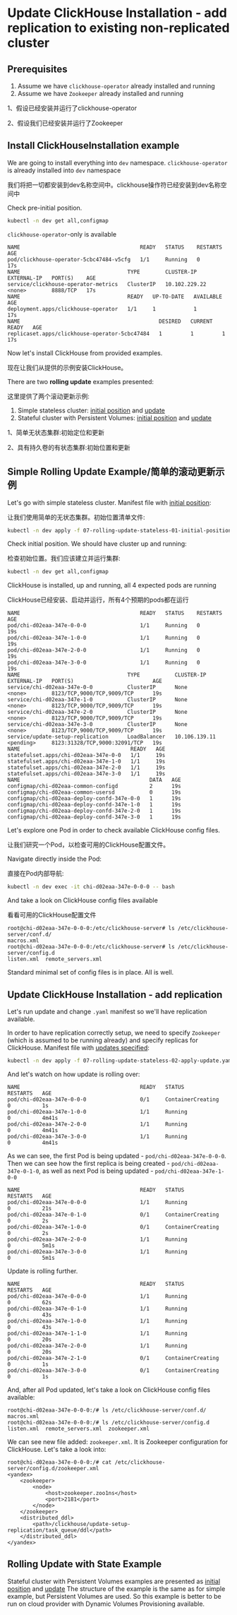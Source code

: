 # Update ClickHouse Installation - add replication to existing non-replicated cluster 

## Prerequisites
  1. Assume we have `clickhouse-operator` already installed and running
  1. Assume we have `Zookeeper` already installed and running

1、假设已经安装并运行了clickhouse-operator

2、假设我们已经安装并运行了Zookeeper

## Install ClickHouseInstallation example
We are going to install everything into `dev` namespace. `clickhouse-operator` is already installed into `dev` namespace

我们将把一切都安装到dev名称空间中。clickhouse操作符已经安装到dev名称空间中

Check pre-initial position.
```bash
kubectl -n dev get all,configmap
```
`clickhouse-operator`-only is available
```text
NAME                                      READY   STATUS    RESTARTS   AGE
pod/clickhouse-operator-5cbc47484-v5cfg   1/1     Running   0          17s
NAME                                  TYPE        CLUSTER-IP      EXTERNAL-IP   PORT(S)    AGE
service/clickhouse-operator-metrics   ClusterIP   10.102.229.22   <none>        8888/TCP   17s
NAME                                  READY   UP-TO-DATE   AVAILABLE   AGE
deployment.apps/clickhouse-operator   1/1     1            1           17s
NAME                                            DESIRED   CURRENT   READY   AGE
replicaset.apps/clickhouse-operator-5cbc47484   1         1         1       17s
```
Now let's install ClickHouse from provided examples. 

现在让我们从提供的示例安装ClickHouse。

There are two **rolling update** examples presented:

这里提供了两个滚动更新示例:

1. Simple stateless cluster: [initial position][stateless_initial_position] and [update][stateless_updated_position]
1. Stateful cluster with Persistent Volumes: [initial position][stateful_initial_position] and [update][stateful_updated_position] 



1、简单无状态集群:初始定位和更新

2、具有持久卷的有状态集群:初始位置和更新

## Simple Rolling Update Example/简单的滚动更新示例

Let's go with simple stateless cluster. Manifest file with [initial position][stateless_initial_position]:

让我们使用简单的无状态集群。初始位置清单文件:

```bash
kubectl -n dev apply -f 07-rolling-update-stateless-01-initial-position.yaml
```
Check initial position. We should have cluster up and running:

检查初始位置。我们应该建立并运行集群:

```bash
kubectl -n dev get all,configmap
```
ClickHouse is installed, up and running, all 4 expected pods are running

ClickHouse已经安装、启动并运行，所有4个预期的pods都在运行

```text
NAME                                      READY   STATUS    RESTARTS   AGE
pod/chi-d02eaa-347e-0-0-0                 1/1     Running   0          19s
pod/chi-d02eaa-347e-1-0-0                 1/1     Running   0          19s
pod/chi-d02eaa-347e-2-0-0                 1/1     Running   0          19s
pod/chi-d02eaa-347e-3-0-0                 1/1     Running   0          19s
NAME                                  TYPE           CLUSTER-IP      EXTERNAL-IP   PORT(S)                         AGE
service/chi-d02eaa-347e-0-0           ClusterIP      None            <none>        8123/TCP,9000/TCP,9009/TCP      19s
service/chi-d02eaa-347e-1-0           ClusterIP      None            <none>        8123/TCP,9000/TCP,9009/TCP      19s
service/chi-d02eaa-347e-2-0           ClusterIP      None            <none>        8123/TCP,9000/TCP,9009/TCP      19s
service/chi-d02eaa-347e-3-0           ClusterIP      None            <none>        8123/TCP,9000/TCP,9009/TCP      19s
service/update-setup-replication      LoadBalancer   10.106.139.11   <pending>     8123:31328/TCP,9000:32091/TCP   19s
NAME                                   READY   AGE
statefulset.apps/chi-d02eaa-347e-0-0   1/1     19s
statefulset.apps/chi-d02eaa-347e-1-0   1/1     19s
statefulset.apps/chi-d02eaa-347e-2-0   1/1     19s
statefulset.apps/chi-d02eaa-347e-3-0   1/1     19s
NAME                                         DATA   AGE
configmap/chi-d02eaa-common-configd          2      19s
configmap/chi-d02eaa-common-usersd           0      19s
configmap/chi-d02eaa-deploy-confd-347e-0-0   1      19s
configmap/chi-d02eaa-deploy-confd-347e-1-0   1      19s
configmap/chi-d02eaa-deploy-confd-347e-2-0   1      19s
configmap/chi-d02eaa-deploy-confd-347e-3-0   1      19s
```
Let's explore one Pod in order to check available ClickHouse config files.

让我们研究一个Pod，以检查可用的ClickHouse配置文件。

Navigate directly inside the Pod:

直接在Pod内部导航:

```bash
kubectl -n dev exec -it chi-d02eaa-347e-0-0-0 -- bash
```
And take a look on ClickHouse config files available

看看可用的ClickHouse配置文件

```text
root@chi-d02eaa-347e-0-0-0:/etc/clickhouse-server# ls /etc/clickhouse-server/conf.d/
macros.xml
root@chi-d02eaa-347e-0-0-0:/etc/clickhouse-server# ls /etc/clickhouse-server/config.d
listen.xml  remote_servers.xml
```
Standard minimal set of config files is in place.
All is well.

## Update ClickHouse Installation - add replication
Let's run update and change `.yaml` manifest so we'll have replication available. 

In order to have replication correctly setup, we need to specify `Zookeeper` (which is assumed to be running already) and specify replicas for ClickHouse.
Manifest file with [updates specified][stateless_updated_position]:
```bash
kubectl -n dev apply -f 07-rolling-update-stateless-02-apply-update.yaml
```
And let's watch on how update is rolling over:
```text
NAME                                      READY   STATUS              RESTARTS   AGE
pod/chi-d02eaa-347e-0-0-0                 0/1     ContainerCreating   0          1s
pod/chi-d02eaa-347e-1-0-0                 1/1     Running             0          4m41s
pod/chi-d02eaa-347e-2-0-0                 1/1     Running             0          4m41s
pod/chi-d02eaa-347e-3-0-0                 1/1     Running             0          4m41s
```
As we can see, the first Pod is being updated - `pod/chi-d02eaa-347e-0-0-0`. 
Then we can see how the first replica is being created - `pod/chi-d02eaa-347e-0-1-0`, as well as 
next Pod is being updated - `pod/chi-d02eaa-347e-1-0-0` 
```text
NAME                                      READY   STATUS              RESTARTS   AGE
pod/chi-d02eaa-347e-0-0-0                 1/1     Running             0          21s
pod/chi-d02eaa-347e-0-1-0                 0/1     ContainerCreating   0          2s
pod/chi-d02eaa-347e-1-0-0                 0/1     ContainerCreating   0          2s
pod/chi-d02eaa-347e-2-0-0                 1/1     Running             0          5m1s
pod/chi-d02eaa-347e-3-0-0                 1/1     Running             0          5m1s
```
Update is rolling further.
```text
NAME                                      READY   STATUS              RESTARTS   AGE
pod/chi-d02eaa-347e-0-0-0                 1/1     Running             0          62s
pod/chi-d02eaa-347e-0-1-0                 1/1     Running             0          43s
pod/chi-d02eaa-347e-1-0-0                 1/1     Running             0          43s
pod/chi-d02eaa-347e-1-1-0                 1/1     Running             0          20s
pod/chi-d02eaa-347e-2-0-0                 1/1     Running             0          20s
pod/chi-d02eaa-347e-2-1-0                 0/1     ContainerCreating   0          1s
pod/chi-d02eaa-347e-3-0-0                 0/1     ContainerCreating   0          1s
```
And, after all Pod updated, let's take a look on ClickHouse config files available:
```text
root@chi-d02eaa-347e-0-0-0:/# ls /etc/clickhouse-server/conf.d/
macros.xml
root@chi-d02eaa-347e-0-0-0:/# ls /etc/clickhouse-server/config.d
listen.xml  remote_servers.xml  zookeeper.xml
```
We can see new file added: `zookeeper.xml`. It is Zookeeper configuration for ClickHouse. Let's take a look into:
```text
root@chi-d02eaa-347e-0-0-0:/# cat /etc/clickhouse-server/config.d/zookeeper.xml 
<yandex>
    <zookeeper>
        <node>
            <host>zookeeper.zoo1ns</host>
            <port>2181</port>
        </node>
    </zookeeper>
    <distributed_ddl>
        <path>/clickhouse/update-setup-replication/task_queue/ddl</path>
    </distributed_ddl>
</yandex>
```

## Rolling Update with State Example
Stateful cluster with Persistent Volumes examples are presented as [initial position][stateful_initial_position] and [update][stateful_updated_position]
The structure of the example is the same as for simple example, but Persistent Volumes are used. So this example is better to be run on cloud provider with Dynamic Volumes Provisioning available.

[stateless_initial_position]: ./chi-examples/07-rolling-update-stateless-01-initial-position.yaml
[stateless_updated_position]: ./chi-examples/07-rolling-update-stateless-02-apply-update.yaml

[stateful_initial_position]: ./chi-examples/09-rolling-update-emptydir-01-initial-position.yaml
[stateful_updated_position]: ./chi-examples/09-rolling-update-emptydir-02-apply-update.yaml
